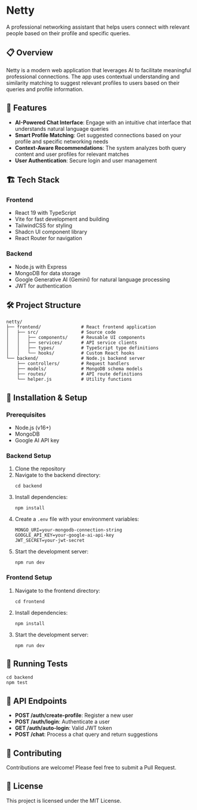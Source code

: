 # Netty

A professional networking assistant that helps users connect with relevant people based on their profile and specific queries.

## 📋 Overview

Netty is a modern web application that leverages AI to facilitate meaningful professional connections. The app uses contextual understanding and similarity matching to suggest relevant profiles to users based on their queries and profile information.

## 🚀 Features

- **AI-Powered Chat Interface**: Engage with an intuitive chat interface that understands natural language queries
- **Smart Profile Matching**: Get suggested connections based on your profile and specific networking needs
- **Context-Aware Recommendations**: The system analyzes both query content and user profiles for relevant matches
- **User Authentication**: Secure login and user management

## 🏗️ Tech Stack

### Frontend

- React 19 with TypeScript
- Vite for fast development and building
- TailwindCSS for styling
- Shadcn UI component library
- React Router for navigation

### Backend

- Node.js with Express
- MongoDB for data storage
- Google Generative AI (Gemini) for natural language processing
- JWT for authentication

## 🛠️ Project Structure

```
netty/
├── frontend/               # React frontend application
│   ├── src/                # Source code
│   │   ├── components/     # Reusable UI components
│   │   ├── services/       # API service clients
│   │   ├── types/          # TypeScript type definitions
│   │   └── hooks/          # Custom React hooks
└── backend/                # Node.js backend server
    ├── controllers/        # Request handlers
    ├── models/             # MongoDB schema models
    ├── routes/             # API route definitions
    └── helper.js           # Utility functions
```

## 🚧 Installation & Setup

### Prerequisites

- Node.js (v16+)
- MongoDB
- Google AI API key

### Backend Setup

1. Clone the repository
2. Navigate to the backend directory:
   ```
   cd backend
   ```
3. Install dependencies:
   ```
   npm install
   ```
4. Create a `.env` file with your environment variables:
   ```
   MONGO_URI=your-mongodb-connection-string
   GOOGLE_API_KEY=your-google-ai-api-key
   JWT_SECRET=your-jwt-secret
   ```
5. Start the development server:
   ```
   npm run dev
   ```

### Frontend Setup

1. Navigate to the frontend directory:
   ```
   cd frontend
   ```
2. Install dependencies:
   ```
   npm install
   ```
3. Start the development server:
   ```
   npm run dev
   ```

## 🧪 Running Tests

```
cd backend
npm test
```

## 🔄 API Endpoints

- **POST /auth/create-profile**: Register a new user
- **POST /auth/login**: Authenticate a user
- **GET /auth/auto-login**: Valid JWT token
- **POST /chat**: Process a chat query and return suggestions

## 🤝 Contributing

Contributions are welcome! Please feel free to submit a Pull Request.

## 📝 License

This project is licensed under the MIT License.
